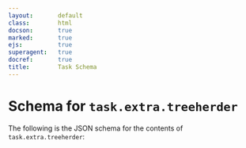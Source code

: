 ```yaml
---
layout:       default
class:        html
docson:       true
marked:       true
ejs:          true
superagent:   true
docref:       true
title:        Task Schema
---
```


# Schema for `task.extra.treeherder`

The following is the JSON schema for the contents of `task.extra.treeherder`:

<div data-render-schema='https://schemas.taskcluster.net/treeherder/v1/task-treeherder-config.json'></div>
